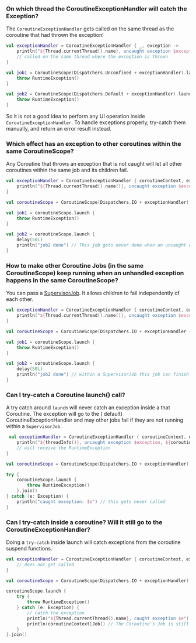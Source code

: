 ### On which thread the CoroutineExceptionHandler will catch the Exception?
The `CoroutineExceptionHandler` gets called on the same thread as the coroutine that had thrown the exception!
```kotlin
val exceptionHandler = CoroutineExceptionHandler { _, exception ->
    println("${Thread.currentThread().name}, uncaught exception $exception")
    // called on the same thread where the exception is thrown
}

val job1 = CoroutineScope(Dispatchers.Unconfined + exceptionHandler).launch {
    throw RuntimeException()
}

val job2 = CoroutineScope(Dispatchers.Default + exceptionHandler).launch {
    throw RuntimeException()
}
```
So it is not a good idea to perform any UI operation inside `CoroutineExceptionHandler`. To handle exceptions properly, try-catch them manually, and return an error result instead.

### Which effect has an exception to other coroutines within the same CoroutineScope?
Any Coroutine that throws an exception that is not caught will let all other coroutines within the same job and its children fail.
```kotlin
val exceptionHandler = CoroutineExceptionHandler { coroutineContext, exception ->
    println("${Thread.currentThread().name()}, uncaught exception $exception")
}

val coroutineScope = CoroutineScope(Dispatchers.IO + exceptionHandler)

val job1 = coroutineScope.launch {
    throw RuntimeException()
}

val job2 = coroutineScope.launch {
    delay(50L)
    println("job2 done") // This job gets never done when an uncaught exception happens anywhere in the CoroutineScope!
}

```

### How to make other Coroutine Jobs (in the same CoroutineScope) keep running when an unhandled exception happens in the same CoroutineScope?
You can pass a [SupervisorJob](https://kotlin.github.io/kotlinx.coroutines/kotlinx-coroutines-core/kotlinx.coroutines/-supervisor-job.html). 
It allows children to fail independently of each other.
```kotlin
val exceptionHandler = CoroutineExceptionHandler { coroutineContext, exception ->
    println("${Thread.currentThread().name()}, uncaught exception $exception")
}

val coroutineScope = CoroutineScope(Dispatchers.IO + exceptionHandler + SupervisorScope())

val job1 = coroutineScope.launch {
    throw RuntimeException()
}

val job2 = coroutineScope.launch {
    delay(50L)
    println("job2 done") // within a SupervisorJob this job can finish when other jobs are failing
}

```

### Can I try-catch a Coroutine launch() call?
A try catch around `launch` will never catch an exception inside a that Coroutine. The exception will go to the (
default) CoroutineExceptionHandler and may other jobs fail if they are not running within a `SupervisorJob`.
```kotlin
 val exceptionHandler = CoroutineExceptionHandler { coroutineContext, exception ->
    println("${threadInfo()}, uncaught exception $exception, ${coroutineContext[Job]}")
    // will receive the RuntimeException
}

val coroutineScope = CoroutineScope(Dispatchers.IO + exceptionHandler)

try {
    coroutineScope.launch {
        throw RuntimeException()
    }.join()
} catch (e: Exception) {
    println("caught exception: $e") // this gets never called
}
```

### Can I try-catch inside a coroutine? Will it still go to the CoroutineExceptionHandler?
Doing a `try-catch` inside launch will catch exceptions from the coroutine suspend functions.
```kotlin
val exceptionHandler = CoroutineExceptionHandler { coroutineContext, exception ->
    // does not get called
}

val coroutineScope = CoroutineScope(Dispatchers.IO + exceptionHandler)

coroutineScope.launch {
    try {
        throw RuntimeException()
    } catch (e: Exception) {
        // catch the exception
        println("${Thread.currentThread().name}, caught exception $e")
        println(coroutineContext[Job]) // The Coroutine's Job is still active
    }
}.join()
```